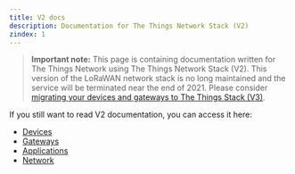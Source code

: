 ```yaml
---
title: V2 docs
description: Documentation for The Things Network Stack (V2)
zindex: 1
---
```


> **Important note:** This page is containing documentation written for The Things Network using The Things Network Stack (V2). This version of the LoRaWAN network stack is no long maintained and the service will be terminated near the end of 2021. Please consider [migrating your devices and gateways to The Things Stack (V3)](../the-things-stack/migrate-to-v3.md). 

If you still want to read V2 documentation, you can access it here: 

- [Devices](../devices)
- [Gateways](../gateways)
- [Applications](../applications)
- [Network](../network)
